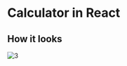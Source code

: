 # Calculator in React

## How it looks

![3](https://github.com/user-attachments/assets/98dc86ed-6c71-4a66-853d-961f23297623)

